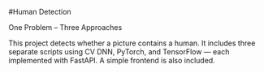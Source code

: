 #Human Detection

One Problem – Three Approaches

This project detects whether a picture contains a human. It includes three separate scripts using CV DNN, PyTorch, and TensorFlow — each implemented with FastAPI. A simple frontend is also included.